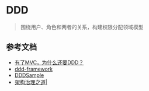# DDD

> 围绕用户、角色和两者的关系，构建权限分配领域模型

## 参考文档

- [有了MVC，为什么还要DDD？](https://mp.weixin.qq.com/s/gUkZy7bKQgChRDRx1O2Fow)
- [ddd-framework](https://github.com/lml200701158/ddd-framework)
- [DDDSample](https://github.com/citerus/dddsample-core)
- [架构治理之道|](https://xujin.org/)